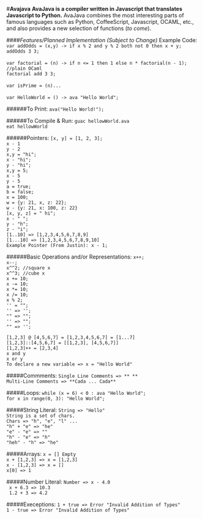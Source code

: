 #<b>Avajava</b>
<b>AvaJava is a compiler written in Javascript that translates Javascript to Python.</b> AvaJava combines the most interesting parts of famous languages such as Python, CoffeeScript, Javascript, OCAML, etc., and also provides a new selection of functions (<i>to come</i>).  

####<i>Features/Planned Implementation (Subject to Change)</i>
Example Code:
<br>`var addOdds = (x,y) -> if x % 2 and y % 2 both not 0 then x + y;`<br> `addOdds 3 3;`</br>
<br>`var factorial = (n) -> if n <= 1 then 1 else n * factorial(n - 1); //plain OCaml`<br> `factorial add 3 3;`</br>
<br>`var isPrime = (n)...`</br>
<br>` var HelloWorld = () -> ava "Hello World"; `</br>

######To Print:
`ava("Hello World!");` <br>

######To Compile & Run:
`guac hellowWorld.ava`
<br>`eat hellowWorld`

######Pointers:
`[x, y] = [1, 2, 3];`<br>
`x - 1`<br>
`y - 2`<br>
`x,y = "hi";`<br>
`x - "hi"; `<br>
`y - "hi";` <br>
`x,y = 5;`<br>
`x - 5`<br>
`y - 5`<br>
`a = true;` <br> 
`b = false;` <br>
`x = 100;`<br>
`w = {y: 21, x, z: 22};`<br>
`w - {y: 21, x: 100, z: 22}`<br>
`[x, y, z] = " hi";`<br>
`x - " ";`<br>
`y - "h";`<br>
`z - "i";`<br>
`[1..10] => [1,2,3,4,5,6,7,8,9]`<br>
`[1...10] => [1,2,3,4,5,6,7,8,9,10]`<br>
`Example Pointer (From Justin): x - 1;` <br> 

######Basic Operations and/or Representations:
`x++;`<br>
`x--;`<br>
`x^^2; //square x`<br>
`x^^3; //cube x`<br>
`x += 10;` <br>
`x -= 10;` <br>
`x *= 10;` <br>
`x /= 10;` <br>
`x % 2;` <br>
`'' = "";`<br>
`'' => '';` <br>
`"" => "";`<br>
`'' => "";`<br>
`"" => '';`<br>

`[1,2,3] @ [4,5,6,7] = [1,2,3,4,5,6,7] = [1...7]`<br>
`[1,2,3]::[4,5,6,7] = [[1,2,3], [4,5,6,7]]`<br>
`[1,2,3]++ = [2,3,4]`<br>
`x and y`<br>
`x or y`<br>
`To declare a new variable => x = "Hello World"`

#####Commments:
`Single Line Comments => ** **`
<br>
`Multi-Line Comments => **Cada ... Cada**` <br> 

#####Loops: 
`while (x = 6) < 0 : ava "Hello World";` <br>
`for x in range(0, 3): "Hello World";` <br> 

#####String Literal: 
`String => "Hello"` <br>
`String is a set of chars.` <br> 
`Chars => "h", "e", "l" ... `<br> 
`"h" + "e" => "he" `<br> 
`"e" - "e" => ""`<br>
`"h" - "e" => "h" `<br> 
`"heh" - "h" => "he" `<br>

#####Arrays:
`x = [] Empty `<br>
`x + [1,2,3] => x = [1,2,3] `<br>
`x - [1,2,3] => x = [] `<br>
`x[0] => 1 `<br>

#####Number Literal: 
`Number => x - 4.0` <br> 
` x + 6.3 => 10.3` <br> 
` 1.2 + 3 => 4.2` <br> 

#####Execeptions:
`1 + true => Error "Invalid Addition of Types"` <br>
`1 - true => Error "Invalid Addition of Types"` <br> 




